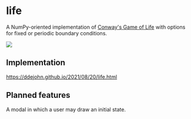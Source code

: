 # life

A NumPy-oriented implementation of [Conway's Game of Life](https://en.wikipedia.org/wiki/Conway's_Game_of_Life) with options for fixed or periodic boundary conditions.

![](./docs/visualizations/1920x1080_fixed_ff928b_b392ac_1000_frames.gif)

## Implementation

https://ddejohn.github.io/2021/08/20/life.html

## Planned features

A modal in which a user may draw an initial state.
